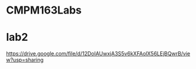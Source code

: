 # CMPM163Labs
# lab2
https://drive.google.com/file/d/12DoIAUwxjA3S5v6kXFAolX56LEjBQwrB/view?usp=sharing
